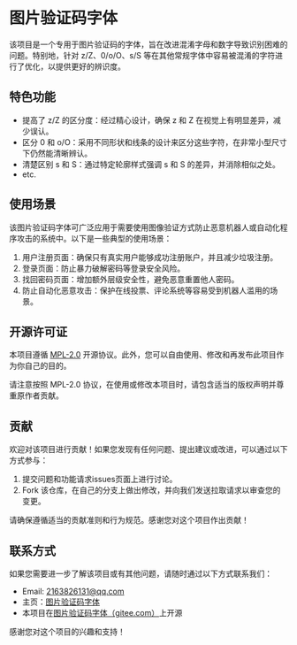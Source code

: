# 图片验证码字体

该项目是一个专用于图片验证码的字体，旨在改进混淆字母和数字导致识别困难的问题。特别地，针对 z/Z、0/o/O、s/S 等在其他常规字体中容易被混淆的字符进行了优化，以提供更好的辨识度。

## 特色功能

- 提高了 z/Z 的区分度：经过精心设计，确保 z 和 Z 在视觉上有明显差异，减少误认。
- 区分 0 和 o/O：采用不同形状和线条的设计来区分这些字符，在非常小型尺寸下仍然能清晰辨认。
- 清楚区别 s 和 S：通过特定轮廓样式强调 s 和 S 的差异，并消除相似之处。
- etc.

## 使用场景

该图片验证码字体可广泛应用于需要使用图像验证方式防止恶意机器人或自动化程序攻击的系统中。以下是一些典型的使用场景：

1. 用户注册页面：确保只有真实用户能够成功注册账户，并且减少垃圾注册。
2. 登录页面：防止暴力破解密码等登录安全风险。
3. 找回密码页面：增加额外层级安全性，避免恶意重置他人密码。
4. 防止自动化恶意攻击：保护在线投票、评论系统等容易受到机器人滥用的场景。

## 开源许可证

本项目遵循 [MPL-2.0](https://opensource.org/licenses/MPL-2.0) 开源协议。此外，您可以自由使用、修改和再发布此项目作为你自己的目的。

请注意按照 MPL-2.0 协议，在使用或修改本项目时，请包含适当的版权声明并尊重原作者贡献。

## 贡献

欢迎对该项目进行贡献！如果您发现有任何问题、提出建议或改进，可以通过以下方式参与：

1. 提交问题和功能请求issues页面上进行讨论。
2. Fork 该仓库，在自己的分支上做出修改，并向我们发送拉取请求以审查您的变更。

请确保遵循适当的贡献准则和行为规范。感谢您对这个项目作出贡献！

## 联系方式

如果您需要进一步了解该项目或有其他问题，请随时通过以下方式联系我们：

- Email: 2163826131@qq.com
- 主页：[图片验证码字体](https://kuankuan2007.gitee.io/docs/docsPage/?name=image-captcha-font)
- 本项目在[图片验证码字体（gitee.com）](https://gitee.com/kuankuan2007/image-captcha-font)上开源

感谢您对这个项目的兴趣和支持！
